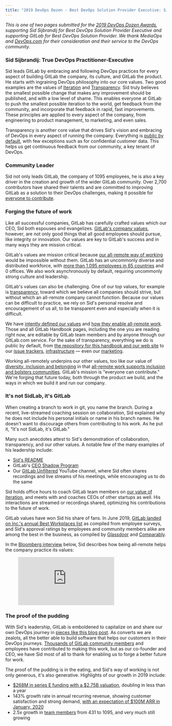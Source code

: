 ```yaml
---
title: "2019 DevOps Dozen - Best DevOps Solution Provider Executive: Sid Sijbrandij"
---
```


*This is one of two pages submitted for the [2019 DevOps Dozen Awards](https://devopsdozen.com/), supporting Sid Sijbrandij for Best DevOps Solution Provider Executive and supporting GitLab for Best DevOps Solution Provider. We thank MediaOps and [DevOps.com](https://devops.com/) for their consideration and their service to the DevOps community.*

### Sid Sijbrandij: True DevOps Practitioner-Executive

Sid leads GitLab by embracing and following DevOps practices for every aspect of building GitLab the company, its culture, and GitLab the product. He starts with ingraining DevOps philosophy into our core values. Two good examples are the values of [Iteration](/handbook/values/#iteration) and [Transparency](/handbook/values/#transparency). Sid truly believes the smallest possible change that makes any improvement should be published, and with a low level of shame. This enables everyone at GitLab to push the smallest possible iteration to the world, get feedback from the community, and incorporate that feedback in rapid, fast improvements. These principles are applied to every aspect of the company, from engineering to product management, to marketing, and even sales.

Transparency is another core value that drives Sid's vision and embracing of DevOps in every aspect of running the company. Everything is [public by default](/handbook/values/#public-by-default), with few exceptions such as for confidential customer data. This helps us get continuous feedback from our community, a key tenant of DevOps.

### Community Leader

Sid not only leads GitLab, the company of 1095 employees, he is also a key driver in the creation and growth of the wider GitLab community. Over 2,700 contributors have shared their talents and are committed to improving GitLab as a solution to their DevOps challenges, making it possible for [everyone to contribute](/handbook/company/mission/#mission).

### Forging the future of work

Like all successful companies, GitLab has carefully crafted values which our CEO, Sid both espouses and evangelizes. [GitLab's company values](/handbook/values/), however, are not only good things that all good employees should pursue, like integrity or innovation. Our values are key to GitLab's success and in many ways they are mission critical.

GitLab's values are mission critical because [our all-remote way of working](/handbook/company/culture/all-remote/) would be impossible without them. GitLab has an uncommonly diverse and distributed workforce, with [more than 1,095 employees in 65 countries](/handbook/company/team/) and 0 offices. We also work asynchronously by default, requiring uncommonly strong culture and leadership.

GitLab's values can also be challenging. One of our top values, for example is [transparency](/handbook/values/#transparency), toward which we believe all companies should strive, but without which an all-remote company cannot function. Because our values can be difficult to practice, we rely on Sid's personal resolve and encouragement of us all, to be transparent even and especially when it is difficult.

We have [intently defined our values](/handbook/values/) and [how they enable all-remote work](/handbook/company/culture/all-remote/values/). Those and all GitLab Handbook pages, including the one you are reading right now, are editable by GitLab team members and by anyone through our GitLab.com service. For the sake of transparency, everything we do is public by default, from [the repository for this handbook and our web site](https://gitlab.com/gitlab-com/www-gitlab-com/) to our [issue trackers](https://gitlab.com/gitlab-org/gitlab/issues), [infrastructure](https://gitlab.com/gitlab-com/gl-infra/infrastructure/issues) — even our [marketing](https://gitlab.com/groups/gitlab-com/marketing/-/issues).

Working all-remotely underpins our other values, too like our value of [diversity, inclusion and belonging](/handbook/values/#diversity-inclusion) in that [all-remote work supports inclusion and bolsters communities](https://about.gitlab.com/blog/2019/12/06/how-all-remote-supports-inclusion-and-bolsters-communities/). GitLab's mission is "everyone can contribute." We're forging that future today, both through the product we build, and the ways in which we build it and run our company.

### It's not SidLab, it's GitLab

When creating a branch to work in git, you name the branch. During a recent, live-streamed coaching session on collaboration, Sid explained why he does not include his personal initials or name in his branch names. He doesn't want to discourage others from contributing to his work. As he put it, "It's not SidLab, it's GitLab."

Many such anecdotes attest to Sid's demonstration of collaboration, transparency, and our other values. A notable few of the many examples of his leadership include:

- [Sid's README](/handbook/ceo/)
- GitLab's [CEO Shadow Program](/handbook/ceo/shadow/)
- Our [GitLab Unfiltered](https://www.youtube.com/channel/UCMtZ0sc1HHNtGGWZFDRTh5A/videos) YouTube channel, where Sid often shares recordings and live streams of his meetings, while encouraging us to do the same

Sid holds office hours to coach GitLab team members on [our value of iteration](/handbook/values/#iteration), and meets with and coaches CEOs of other startups as well. His interactions are streamed or recordings shared, optimizing his contributions to the future of work.

GitLab values have won Sid his share of fans. In June 2019, [GitLab landed on Inc.'s annual Best Workplaces list](https://www.inc.com/cameron-albert-deitch/gitlab-tips-remote-workforce.html) as compiled from employee surveys, and Sid's approval ratings by employees and community members alike are among the best in the business, as compiled by [Glassdoor](https://www.glassdoor.com/Reviews/GitLab-Reviews-E1296544.htm) and [Comparably](https://www.comparably.com/competitors/cloudbees-ceo-vs-gitlab-ceo).

In the [Bloomberg interview](https://youtu.be/AtfE4rB0kis) below, Sid describes how being all-remote helps the company practice its values:

<!-- blank line -->
<figure class="video_container">
  <iframe src="https://www.youtube.com/embed/AtfE4rB0kis?start=157" frameborder="0" allowfullscreen="true"> </iframe>
</figure>
<!-- blank line -->

### The proof of the pudding

With Sid's leadership, GitLab is emboldened to capitalize on and share our own DevOps journey in [pieces like this blog post](https://about.gitlab.com/blog/2019/10/03/gitlab-journey-to-cicd/). As converts we are zealots, all the better able to build software that helps our customers in their DevOps journeys. [Thousands of GitLab community members](https://about.gitlab.com/community/contribute/) and employees have contributed to making this work, but as our co-founder and CEO, we have Sid most of all to thank for enabling us to forge a better future for work.

The proof of the pudding is in the eating, and Sid's way of working is not only generous, it's also generative. Highlights of our growth in 2019 include:

- [$268M in series E funding with a $2.75B valuation](https://about.gitlab.com/blog/2019/09/17/gitlab-series-e-funding/), doubling in less than a year
- 143% growth rate in annual recurring revenue, showing customer satisfaction and strong demand, [with an expectation of $100M ARR in January, 2020](https://techcrunch.com/2019/12/13/the-newest-members-of-the-100m-arr-club/)
- 2.5x growth in [team members](/handbook/company/team/) from 431 to 1095, and very much still growing
